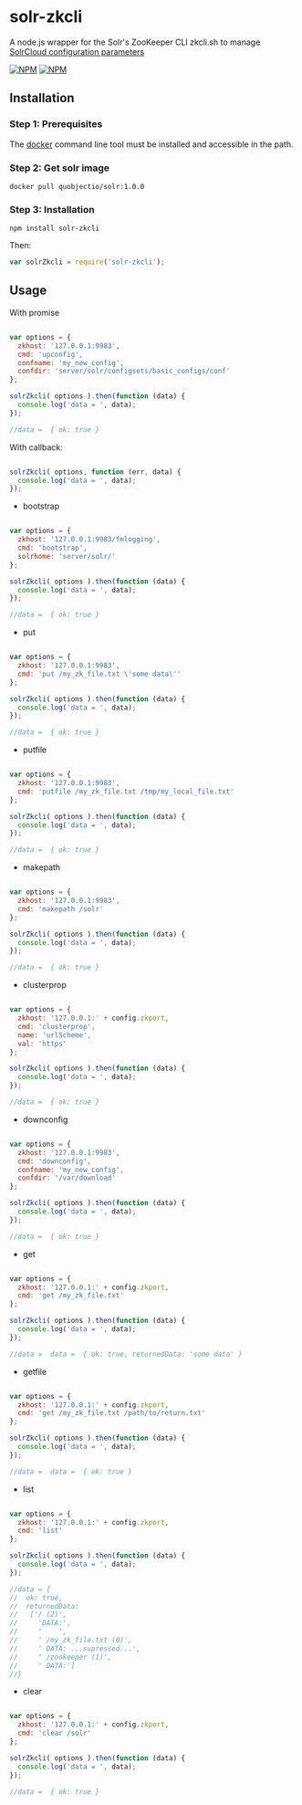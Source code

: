 # solr-zkcli
A node.js wrapper for the Solr's ZooKeeper CLI zkcli.sh to manage [SolrCloud configuration parameters](https://cwiki.apache.org/confluence/display/solr/Command+Line+Utilities)

[![NPM](https://nodei.co/npm/solr-zkcli.png?downloads=true&downloadRank=true)](https://nodei.co/npm/solr-zkcli/)
[![NPM](https://nodei.co/npm-dl/solr-zkcli.png?months=6&height=3)](https://nodei.co/npm/solr-zkcli/)

## Installation

### Step 1: Prerequisites

The [docker](https://docs.docker.com/engine/installation/) command line tool must be installed and accessible in the path. 

### Step 2: Get solr image

    docker pull quobjectio/solr:1.0.0

### Step 3: Installation
  
    npm install solr-zkcli
    
Then:

```js
var solrZkcli = require('solr-zkcli');
```

## Usage

With promise

```js

var options = {
  zkhost: '127.0.0.1:9983',
  cmd: 'upconfig',
  confname: 'my_new_config',
  confdir: 'server/solr/configsets/basic_configs/conf'
};

solrZkcli( options ).then(function (data) {
  console.log('data = ', data); 
});

//data =  { ok: true }

```

With callback:

```js

solrZkcli( options, function (err, data) {
  console.log('data = ', data);
});

```

* bootstrap

```js

var options = {
  zkhost: '127.0.0.1:9983/fmlogging',
  cmd: 'bootstrap',
  solrhome: 'server/solr/'
};

solrZkcli( options ).then(function (data) {
  console.log('data = ', data); 
});

//data =  { ok: true }

```

* put

```js

var options = {
  zkhost: '127.0.0.1:9983',
  cmd: 'put /my_zk_file.txt \'some data\''
};

solrZkcli( options ).then(function (data) {
  console.log('data = ', data); 
});

//data =  { ok: true }

```

* putfile

```js

var options = {
  zkhost: '127.0.0.1:9983',
  cmd: 'putfile /my_zk_file.txt /tmp/my_local_file.txt'
};

solrZkcli( options ).then(function (data) {
  console.log('data = ', data); 
});

//data =  { ok: true }

```

* makepath

```js

var options = {
  zkhost: '127.0.0.1:9983',
  cmd: 'makepath /solr'
};

solrZkcli( options ).then(function (data) {
  console.log('data = ', data); 
});

//data =  { ok: true }

```

* clusterprop

```js

var options = {
  zkhost: '127.0.0.1:' + config.zkport,
  cmd: 'clusterprop',
  name: 'urlScheme',
  val: 'https'
};

solrZkcli( options ).then(function (data) {
  console.log('data = ', data); 
});

//data =  { ok: true }

```

* downconfig

```js

var options = {
  zkhost: '127.0.0.1:9983',
  cmd: 'downconfig',
  confname: 'my_new_config',
  confdir: '/var/download'
};

solrZkcli( options ).then(function (data) {
  console.log('data = ', data); 
});

//data =  { ok: true }

```

* get

```js

var options = {
  zkhost: '127.0.0.1:' + config.zkport,
  cmd: 'get /my_zk_file.txt'
};

solrZkcli( options ).then(function (data) {
  console.log('data = ', data); 
});

//data =  data =  { ok: true, returnedData: 'some data' }

```

* getfile

```js

var options = {
  zkhost: '127.0.0.1:' + config.zkport,
  cmd: 'get /my_zk_file.txt /path/to/return.txt'
};

solrZkcli( options ).then(function (data) {
  console.log('data = ', data); 
});

//data =  data =  { ok: true }

```



* list

```js

var options = {
  zkhost: '127.0.0.1:' + config.zkport,
  cmd: 'list'
};

solrZkcli( options ).then(function (data) {
  console.log('data = ', data); 
});

//data = {
//  ok: true,
//  returnedData:
//   ['/ (2)',
//     'DATA:',
//     '    ',
//     ' /my_zk_file.txt (0)',
//     ' DATA: ...supressed...',
//     ' /zookeeper (1)',
//     ' DATA:']
//}

```

* clear

```js

var options = {
  zkhost: '127.0.0.1:' + config.zkport,
  cmd: 'clear /solr'
};

solrZkcli( options ).then(function (data) {
  console.log('data = ', data); 
});

//data =  { ok: true }
```

